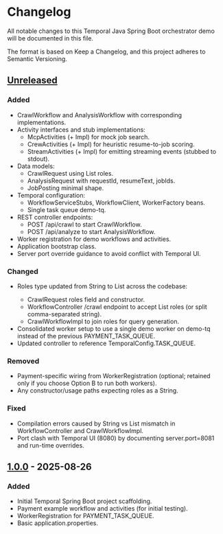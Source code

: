 # Changelog

All notable changes to this Temporal Java Spring Boot orchestrator demo will be documented in this file.

The format is based on Keep a Changelog, and this project adheres to Semantic Versioning.

## [Unreleased]

### Added

- CrawlWorkflow and AnalysisWorkflow with corresponding implementations.
- Activity interfaces and stub implementations:
  - McpActivities (+ Impl) for mock job search.
  - CrewActivities (+ Impl) for heuristic resume-to-job scoring.
  - StreamActivities (+ Impl) for emitting streaming events (stubbed to stdout).
- Data models:
  - CrawlRequest using List<String> roles.
  - AnalysisRequest with requestId, resumeText, jobIds.
  - JobPosting minimal shape.
- Temporal configuration:
  - WorkflowServiceStubs, WorkflowClient, WorkerFactory beans.
  - Single task queue demo-tq.
- REST controller endpoints:
  - POST /api/crawl to start CrawlWorkflow.
  - POST /api/analyze to start AnalysisWorkflow.
- Worker registration for demo workflows and activities.
- Application bootstrap class.
- Server port override guidance to avoid conflict with Temporal UI.

### Changed

- Roles type updated from String to List<String> across the codebase:
  - CrawlRequest roles field and constructor.
  - WorkflowController /crawl endpoint to accept List<String> roles (or split comma-separated string).
  - CrawlWorkflowImpl to join roles for query generation.
- Consolidated worker setup to use a single demo worker on demo-tq instead of the previous PAYMENT_TASK_QUEUE.
- Updated controller to reference TemporalConfig.TASK_QUEUE.

### Removed

- Payment-specific wiring from WorkerRegistration (optional; retained only if you choose Option B to run both workers).
- Any constructor/usage paths expecting roles as a String.

### Fixed

- Compilation errors caused by String vs List<String> mismatch in WorkflowController and CrawlWorkflowImpl.
- Port clash with Temporal UI (8080) by documenting server.port=8081 and run-time overrides.

## [1.0.0] - 2025-08-26

### Added

- Initial Temporal Spring Boot project scaffolding.
- Payment example workflow and activities (for initial testing).
- WorkerRegistration for PAYMENT_TASK_QUEUE.
- Basic application.properties.

[Unreleased]: https://example.com/compare/v1.0.0...HEAD
[1.0.0]: https://example.com/releases/v1.0.0